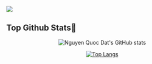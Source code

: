 
![](https://komarev.com/ghpvc/?username=nqdat2002&color=blue)

## Top Github Stats🌟


<div align="center">

![Nguyen Quoc Dat's GitHub stats](https://github-readme-stats.vercel.app/api?username=nqdat2002&show_icons=true&theme=transparent)

</div>
<div align="center">
  
[![Top Langs](https://github-readme-stats.vercel.app/api/top-langs/?username=nqdat2002&layout=compact&langs_count=8&theme=transparent)](https://github.com/anuraghazra/github-readme-stats)

</div>


